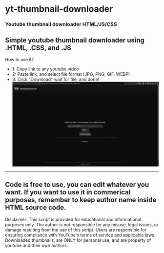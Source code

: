 # yt-thumbnail-downloader
### Youtube thumbnail downloader HTML/JS/CSS
Simple **youtube thumbnail downloader** using .HTML, .CSS, and .JS
---
How to use it?
- 1: Copy link to any youtube video
- 2: Paste link, and select file format (JPG, PNG, GIF, WEBP)
- 3: Click "Download" wait for file, and done!
![Preview](https://github.com/75rafi/yt-thumbnail-downloader/blob/main/page-preview.png?raw=true)
---
Code is free to use, you can edit whatever you want. If you want to use it in commerical purposes, remember to keep author name inside HTML source code.
---
Disclaimer: This script is provided for educational and informational purposes only. The author is not responsible for any misuse, legal issues, or damage resulting from the use of this script. Users are responsible for ensuring compliance with YouTube's terms of service and applicable laws. Downloaded thumbnails, are ONLY for personal use, and are property of youtube and their own authors.
